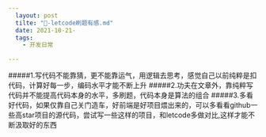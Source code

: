 ```yaml
---
  layout: post
  tilte: "🍔-letcode刷题有感.md"
  date: 2021-10-21-
  tags: 
    - 开发日常

---
```


#####1.写代码不能靠猜，更不能靠运气，用逻辑去思考，感觉自己以前纯粹是扣代码，计算好每一步，编码水平才能不断上升
#####2.功夫在文章外，靠纯粹写代码并不能提高代码本身的水平，多刷题，代码本身是算法的组合
#####3.多看好代码，如果仅靠自己关门造车，好前端是好项目煨出来的，可以多看看github一些高star项目的源代码，尝试写一些这样的项目，和letcode多做对比,这样才能不断汲取好的东西

